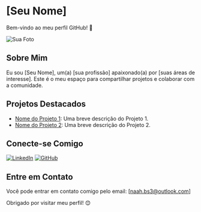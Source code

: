 # [Seu Nome]

Bem-vindo ao meu perfil GitHub! 👋

![Sua Foto](url_da_sua_foto.jpg)

## Sobre Mim

Eu sou [Seu Nome], um(a) [sua profissão] apaixonado(a) por [suas áreas de interesse]. Este é o meu espaço para compartilhar projetos e colaborar com a comunidade.

## Projetos Destacados

- [Nome do Projeto 1](link_do_projeto_1): Uma breve descrição do Projeto 1.
- [Nome do Projeto 2](link_do_projeto_2): Uma breve descrição do Projeto 2.

## Conecte-se Comigo

[![LinkedIn](https://img.shields.io/badge/LinkedIn-<in/nathalia-bernardo-636488186/>-blue)]([url_do_seu_perfil_no_linkedin](https://www.linkedin.com/in/nathalia-bernardo-636488186/))
[![GitHub](https://img.shields.io/badge/GitHub-<seu_usuario_no_github>-green)](link_do_seu_repositorio_no_github)


## Entre em Contato

Você pode entrar em contato comigo pelo email: [naah.bs3@outlook.com]

Obrigado por visitar meu perfil! 😊

